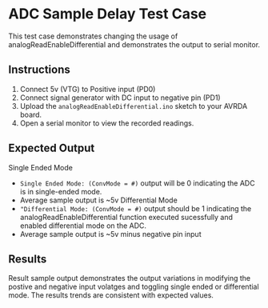# ADC Sample Delay Test Case
This test case demonstrates changing the usage of analogReadEnableDifferential 
and demonstrates the output to serial monitor.

## Instructions
1. Connect 5v (VTG) to Positive input (PD0)
2. Connect signal generator with DC input to negative pin (PD1)
3. Upload the `analogReadEnableDifferential.ino` sketch to your AVRDA board.
4. Open a serial monitor to view the recorded readings.

## Expected Output
Single Ended Mode
 - `Single Ended Mode: (ConvMode = #)` output will be 0 indicating the ADC is 
 in single-ended mode.
 - Average sample output is ~5v
Differential Mode
 - `"Differential Mode: (ConvMode = #)` output should be 1 indicating the analogReadEnableDifferential function executed sucessfully and enabled 
 differential mode on the ADC.
 - Average sample output is ~5v minus negative pin input

## Results
Result sample output demonstrates the output variations in modifying the postive 
and negative input volatges and toggling single ended or differential mode. The
results trends are consistent with expected values.
